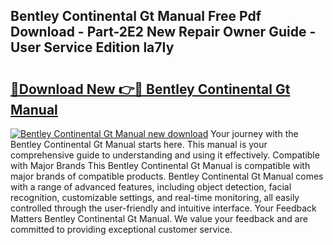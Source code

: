 ## Bentley Continental Gt Manual Free Pdf Download - Part-2E2 New Repair Owner Guide - User Service Edition la7Iy

# <h2><a href="http://bc1053.oget.top/?id=Bentley+Continental+Gt+Manual">🔗Download New 👉🔴 Bentley Continental Gt Manual</a></h2>

[![Bentley Continental Gt Manual new download](https://i.imgur.com/5g1atiW.png)](http://bc1053.oget.top/?id=Bentley+Continental+Gt+Manual)
Your journey with the Bentley Continental Gt Manual starts here. This manual is your comprehensive guide to understanding and using it effectively. Compatible with Major Brands This Bentley Continental Gt Manual is compatible with major brands of compatible products. Bentley Continental Gt Manual comes with a range of advanced features, including object detection, facial recognition, customizable settings, and real-time monitoring, all easily controlled through the user-friendly and intuitive interface. Your Feedback Matters Bentley Continental Gt Manual. We value your feedback and are committed to providing exceptional customer service.
